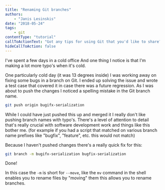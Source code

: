 ```yaml
---
title: "Renaming Git branches"
authors:
    - "Janis Lesinskis"
date: "2018-05-24"
tags:
    - git
contentType: "tutorial"
callToActionText: "Got any tips for using Git that you'd like to share? Fill in the form below, we'd love to hear from you!"
hideCallToAction: false
---
```


I've spent a few days in a cold office And one thing I notice is that I'm making a lot more typo's when it's cold.

One particularly cold day (it was 13 degrees inside) I was working away on fixing some bugs in a branch on Git. I ended up solving the issue and wrote a test case that covered it in case there was a future regression. As I was about to push the changes I noticed a spelling mistake in the Git branch name.

```sh
git push origin bugifx-serialization
```

While I could have just pushed this up and merged it I really don't like pushing branch names with typo's. There's a level of attention to detail that's really crucial with software development work and things like this bother me. (for example if you had a script that matched on various branch name prefixes like "bugfix", "feature", etc. this would not match)

Because I haven't pushed changes there's a really quick fix for this:

```sh
git branch -m bugifx-serialization bugfix-serialization
```

Done!

In this case the `-m` is short for `--move`, like the `mv` command in the shell enables you to rename files by "moving" them this allows you to rename branches.
